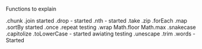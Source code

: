 

Functions to explain

.chunk
.join started 
.drop - started 
.nth - started 
.take 
.zip 
.forEach
.map
.sortBy started
.once 
.repeat testing
.wrap
Math.floor
Math.max 
.snakecase 
.capitolize
.toLowerCase - started awiating testing 
.unescape 
.trim 
.words -Started 
